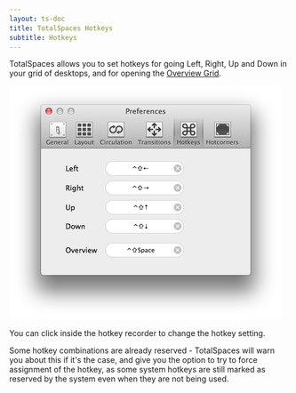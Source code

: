```yaml
---
layout: ts-doc
title: TotalSpaces Hotkeys
subtitle: Hotkeys
---
```


TotalSpaces allows you to set hotkeys for going Left, Right, Up and Down in your grid of desktops, and for opening the [Overview Grid](/overview).

<img src="/images/hotkeys-preferences.png" class="prefs-screenshot">

You can click inside the hotkey recorder to change the hotkey setting.

Some hotkey combinations are already reserved - TotalSpaces will warn you about this if it's the case, and give you the option to try to force assignment of the hotkey, as some system hotkeys are still marked as reserved by the system even when they are not being used.
